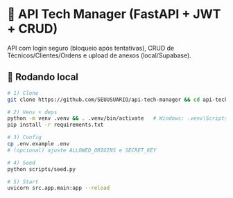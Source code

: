# 🔐 API Tech Manager (FastAPI + JWT + CRUD)

API com login seguro (bloqueio após tentativas), CRUD de Técnicos/Clientes/Ordens e upload de anexos (local/Supabase).

## 🚀 Rodando local
```bash
# 1) Clone
git clone https://github.com/SEUUSUARIO/api-tech-manager && cd api-tech-manager

# 2) Venv + deps
python -m venv .venv && . .venv/bin/activate   # Windows: .venv\Scripts\activate
pip install -r requirements.txt

# 3) Config
cp .env.example .env
# (opcional) ajuste ALLOWED_ORIGINS e SECRET_KEY

# 4) Seed
python scripts/seed.py

# 5) Start
uvicorn src.app.main:app --reload
